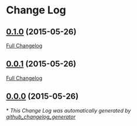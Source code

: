 # Change Log

## [0.1.0](https://github.com/jasonhutchens/parse_log_drain/tree/0.1.0) (2015-05-26)

[Full Changelog](https://github.com/jasonhutchens/parse_log_drain/compare/0.0.1...0.1.0)

## [0.0.1](https://github.com/jasonhutchens/parse_log_drain/tree/0.0.1) (2015-05-26)

[Full Changelog](https://github.com/jasonhutchens/parse_log_drain/compare/0.0.0...0.0.1)

## [0.0.0](https://github.com/jasonhutchens/parse_log_drain/tree/0.0.0) (2015-05-26)



\* *This Change Log was automatically generated by [github_changelog_generator](https://github.com/skywinder/Github-Changelog-Generator)*